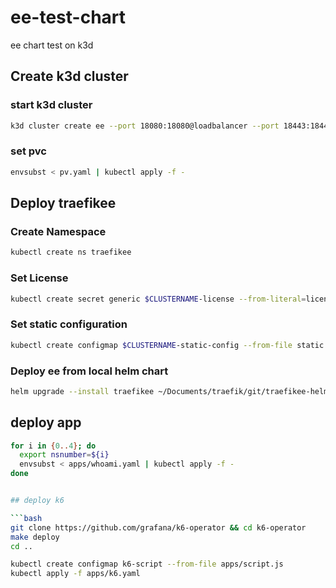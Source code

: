# ee-test-chart

ee chart test on k3d

## Create k3d cluster

### start k3d cluster

```bash
k3d cluster create ee --port 18080:18080@loadbalancer --port 18443:18443@loadbalancer --k3s-arg "--disable=traefik@server:0" --volume $(pwd)/pv-controller:/pv-controller --volume  $(pwd)/pv-registry:/pv-registry
```

### set pvc

```bash
envsubst < pv.yaml | kubectl apply -f -
```

## Deploy traefikee

### Create Namespace

```bash
kubectl create ns traefikee
```

### Set License

```bash
kubectl create secret generic $CLUSTERNAME-license --from-literal=license="${TRAEFIKEE_LICENSE}" -n traefikee
```

### Set static configuration

```bash
kubectl create configmap $CLUSTERNAME-static-config --from-file static.yaml -o yaml --dry-run=client -n traefikee | kubectl apply -f -
```

### Deploy ee from local helm chart

```bash
helm upgrade --install traefikee ~/Documents/traefik/git/traefikee-helm-chart/traefikee --values values.yaml --namespace traefikee --set cluster=${CLUSTERNAME} --set controller.staticConfig.configMap.name=${CLUSTERNAME}-static-config
```

## deploy app

```bash
for i in {0..4}; do
  export nsnumber=${i}
  envsubst < apps/whoami.yaml | kubectl apply -f -
done


## deploy k6

```bash
git clone https://github.com/grafana/k6-operator && cd k6-operator
make deploy
cd ..
```

```bash
kubectl create configmap k6-script --from-file apps/script.js
kubectl apply -f apps/k6.yaml
```
